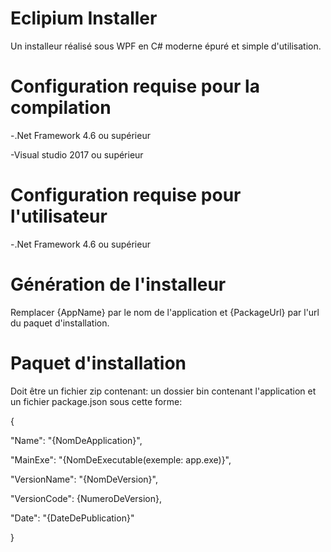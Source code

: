 # Eclipium Installer

Un installeur réalisé sous WPF en C# moderne épuré et simple d'utilisation.

# Configuration requise pour la compilation
-.Net Framework 4.6 ou supérieur

-Visual studio 2017 ou supérieur

# Configuration requise pour l'utilisateur
-.Net Framework 4.6 ou supérieur

# Génération de l'installeur

Remplacer {AppName} par le nom de l'application et {PackageUrl} par l'url du paquet d'installation.

# Paquet d'installation

Doit être un fichier zip contenant: un dossier bin contenant l'application et un fichier package.json sous cette forme:

{

"Name": "{NomDeApplication}",

"MainExe": "{NomDeExecutable(exemple: app.exe)}",

"VersionName": "{NomDeVersion}",

"VersionCode": {NumeroDeVersion},

"Date": "{DateDePublication}"

}
